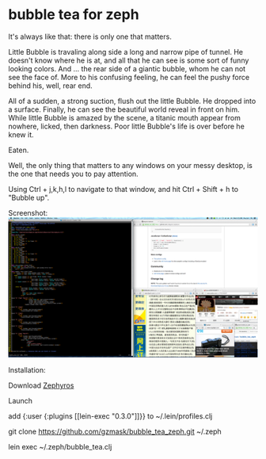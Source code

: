 bubble tea for zeph
===============
It's always like that: 
there is only one that matters. 

Little Bubble is travaling along side a long and narrow pipe of tunnel. 
He doesn't know where he is at, and all that he can see is some sort of funny looking colors.
And ... the rear side of a giantic bubble, whom he can not see the face of.
More to his confusing feeling, he can feel the pushy force behind his, well, rear end.

All of a sudden, a strong suction, flush out the little Bubble. He dropped into a surface.
Finally, he can see the beautiful world reveal in front on him.
While little Bubble is amazed by the scene, a titanic mouth appear from nowhere, licked, then darkness.
Poor little Bubble's life is over before he knew it.

Eaten.


Well, the only thing that matters to any windows on your messy desktop, is the one that needs you to pay attention.

Using Ctrl + j,k,h,l to navigate to that window, and hit Ctrl + Shift + h to "Bubble up".

Screenshot:
![Alt screenshot](/bubble_tea.png)


Installation:

Download [Zephyros](https://github.com/sdegutis/zephyros) 

Launch

add 
  {:user {:plugins [[lein-exec "0.3.0"]]}} 
to ~/.lein/profiles.clj

  git clone https://github.com/gzmask/bubble_tea_zeph.git ~/.zeph

  lein exec ~/.zeph/bubble_tea.clj

